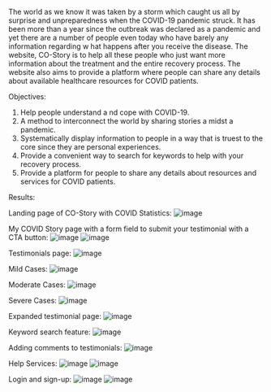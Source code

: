 The world as we know it was taken by a storm which caught us all by surprise and
unpreparedness when the COVID-19 pandemic struck. It has been more than a year
since the outbreak was declared as a pandemic and yet there are a number of people
even today who have barely any information regarding w hat happens after you
receive the disease. The website, CO-Story is to help all these people who just want
more information about the treatment and the entire recovery process. The website
also aims to provide a platform where people can share any details about available
healthcare resources for COVID patients.

Objectives:
1. Help people understand a nd cope with COVID-19.
2. A method to interconnect the world by sharing stories a midst a pandemic.
3. Systematically display information to people in a way that is truest to the core
since they are personal experiences.
4. Provide a convenient way to search for keywords to help with your recovery
process.
5. Provide a platform for people to share any details about resources and services for
COVID patients.

Results:

Landing page of CO-Story with COVID Statistics:
![image](https://user-images.githubusercontent.com/74724116/122220795-4ddf5980-cece-11eb-84de-94e5f2521b0a.png)

My COVID Story page with a form field to submit your testimonial with a CTA button:
![image](https://user-images.githubusercontent.com/74724116/122220881-60f22980-cece-11eb-98b3-dcf06b84b307.png)
![image](https://user-images.githubusercontent.com/74724116/122221073-91d25e80-cece-11eb-86b5-260f431ff8a3.png)

Testimonials page:
![image](https://user-images.githubusercontent.com/74724116/122221037-8848f680-cece-11eb-9181-ac9576ea6326.png)

Mild Cases:
![image](https://user-images.githubusercontent.com/74724116/122221101-972fa900-cece-11eb-83d4-4d5657f22b9c.png)

Moderate Cases:
![image](https://user-images.githubusercontent.com/74724116/122221188-aca4d300-cece-11eb-9259-6e1ec65c0e5e.png)

Severe Cases:
![image](https://user-images.githubusercontent.com/74724116/122221206-b2021d80-cece-11eb-901b-cf976d7391fe.png)

Expanded testimonial page:
![image](https://user-images.githubusercontent.com/74724116/122221232-b62e3b00-cece-11eb-8360-25c3227ea533.png)

Keyword search feature:
![image](https://user-images.githubusercontent.com/74724116/122221342-d2ca7300-cece-11eb-8332-fad38c873750.png)

Adding comments to testimonials:
![image](https://user-images.githubusercontent.com/74724116/122221388-da8a1780-cece-11eb-8616-538e448ed9c7.png)

Help Services:
![image](https://user-images.githubusercontent.com/74724116/122221407-e07ff880-cece-11eb-96d8-aafd4f688506.png)
![image](https://user-images.githubusercontent.com/74724116/122221426-e4137f80-cece-11eb-8558-0ac80ddf2aa4.png)

Login and sign-up:
![image](https://user-images.githubusercontent.com/74724116/122221466-ec6bba80-cece-11eb-9efe-f33da6f0293b.png)
![image](https://user-images.githubusercontent.com/74724116/122221483-ef66ab00-cece-11eb-8215-c91dd0cedf36.png)



